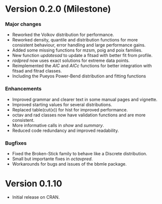 # Version 0.2.0 (Milestone)
### Major changes
- Reworked the Volkov distribution for performance.
- Reworked density, quantile and distribution functions for more consistent behaviour, 
error handling and large performance gains.
- Added some missing functions for mzsm, poig and poix families.
- New function *updatesad* to update a fitsad with better fit from profile.
- *radpred* now uses exact solutions for extreme data points.
- Reimplemented the *AIC* and *AICc* functions for better integration with fitsad and fitrad classes.
- Including the Pueyos Power-Bend distribution and fitting functions

### Enhancements
- Improved grammar and clearer text in some manual pages and vignette.
- Improved starting values for several distributions.
- Replaced table(cut(x)) for hist for improved performance.
- octav and rad classes now have validation functions and are more consistent.
- More informative calls in *show* and *summary*.
- Reduced code redundancy and improved readability.

### Bugfixes
- Fixed the Broken-Stick family to behave like a Discrete distribution.
- Small but importante fixes in *octavpred*.
- Workarounds for bugs and issues of the bbmle package.

# Version 0.1.10
- Initial release on CRAN.
